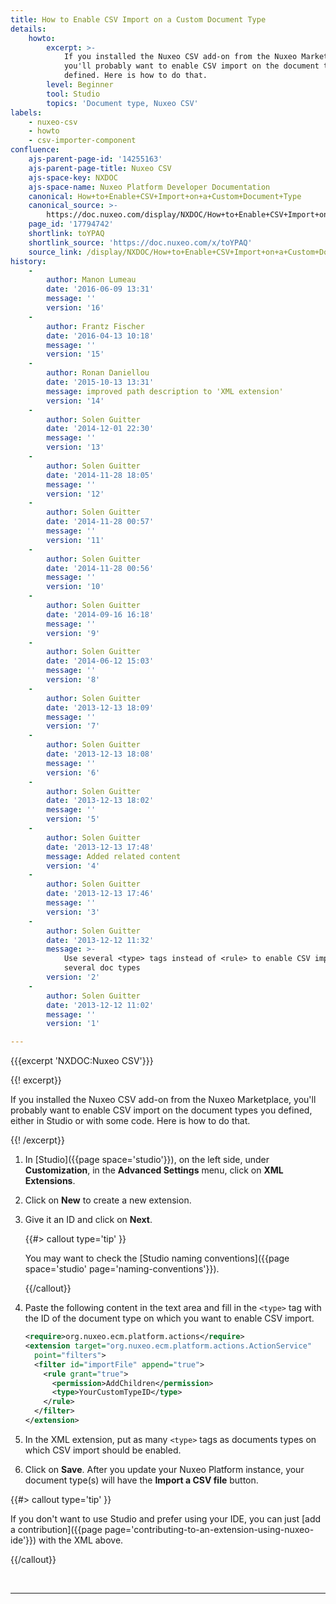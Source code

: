 ```yaml
---
title: How to Enable CSV Import on a Custom Document Type
details:
    howto:
        excerpt: >-
            If you installed the Nuxeo CSV add-on from the Nuxeo Marketplace,
            you'll probably want to enable CSV import on the document types you
            defined. Here is how to do that. 
        level: Beginner
        tool: Studio
        topics: 'Document type, Nuxeo CSV'
labels:
    - nuxeo-csv
    - howto
    - csv-importer-component
confluence:
    ajs-parent-page-id: '14255163'
    ajs-parent-page-title: Nuxeo CSV
    ajs-space-key: NXDOC
    ajs-space-name: Nuxeo Platform Developer Documentation
    canonical: How+to+Enable+CSV+Import+on+a+Custom+Document+Type
    canonical_source: >-
        https://doc.nuxeo.com/display/NXDOC/How+to+Enable+CSV+Import+on+a+Custom+Document+Type
    page_id: '17794742'
    shortlink: toYPAQ
    shortlink_source: 'https://doc.nuxeo.com/x/toYPAQ'
    source_link: /display/NXDOC/How+to+Enable+CSV+Import+on+a+Custom+Document+Type
history:
    - 
        author: Manon Lumeau
        date: '2016-06-09 13:31'
        message: ''
        version: '16'
    - 
        author: Frantz Fischer
        date: '2016-04-13 10:18'
        message: ''
        version: '15'
    - 
        author: Ronan Daniellou
        date: '2015-10-13 13:31'
        message: improved path description to 'XML extension'
        version: '14'
    - 
        author: Solen Guitter
        date: '2014-12-01 22:30'
        message: ''
        version: '13'
    - 
        author: Solen Guitter
        date: '2014-11-28 18:05'
        message: ''
        version: '12'
    - 
        author: Solen Guitter
        date: '2014-11-28 00:57'
        message: ''
        version: '11'
    - 
        author: Solen Guitter
        date: '2014-11-28 00:56'
        message: ''
        version: '10'
    - 
        author: Solen Guitter
        date: '2014-09-16 16:18'
        message: ''
        version: '9'
    - 
        author: Solen Guitter
        date: '2014-06-12 15:03'
        message: ''
        version: '8'
    - 
        author: Solen Guitter
        date: '2013-12-13 18:09'
        message: ''
        version: '7'
    - 
        author: Solen Guitter
        date: '2013-12-13 18:08'
        message: ''
        version: '6'
    - 
        author: Solen Guitter
        date: '2013-12-13 18:02'
        message: ''
        version: '5'
    - 
        author: Solen Guitter
        date: '2013-12-13 17:48'
        message: Added related content
        version: '4'
    - 
        author: Solen Guitter
        date: '2013-12-13 17:46'
        message: ''
        version: '3'
    - 
        author: Solen Guitter
        date: '2013-12-12 11:32'
        message: >-
            Use several <type> tags instead of <rule> to enable CSV import on
            several doc types 
        version: '2'
    - 
        author: Solen Guitter
        date: '2013-12-12 11:02'
        message: ''
        version: '1'

---
```

{{{excerpt 'NXDOC:Nuxeo CSV'}}}

{{! excerpt}}

If you installed the Nuxeo CSV add-on from the Nuxeo Marketplace, you'll probably want to enable CSV import on the document types you defined, either in Studio or with some code. Here is how to do that.

{{! /excerpt}}

1.  In [Studio]({{page space='studio'}}), on the left side, under **Customization**, in the **Advanced Settings** menu, click on **XML Extensions**.
2.  Click on **New** to create a new extension.
3.  Give it an ID and click on **Next**.

    {{#> callout type='tip' }}

    You may want to check the [Studio naming conventions]({{page space='studio' page='naming-conventions'}}).

    {{/callout}}
4.  Paste the following content in the text area and fill in the&nbsp;`<type>` tag with the ID of the document type on which you want to enable CSV import.

    ```xml
    <require>org.nuxeo.ecm.platform.actions</require>
    <extension target="org.nuxeo.ecm.platform.actions.ActionService"
      point="filters">
      <filter id="importFile" append="true">
        <rule grant="true">
          <permission>AddChildren</permission>
          <type>YourCustomTypeID</type>
        </rule>
      </filter>
    </extension>
    ```

5.  In the XML extension, put as many&nbsp;`<type>` tags as documents types on which CSV import should be enabled.
6.  Click on **Save**.
    After you update your Nuxeo Platform instance, your document type(s) will have the **Import a CSV file** button.

{{#> callout type='tip' }}

If you don't want to use Studio and prefer using your IDE, you can just [add a contribution]({{page page='contributing-to-an-extension-using-nuxeo-ide'}}) with the XML above.

{{/callout}}

&nbsp;

* * *